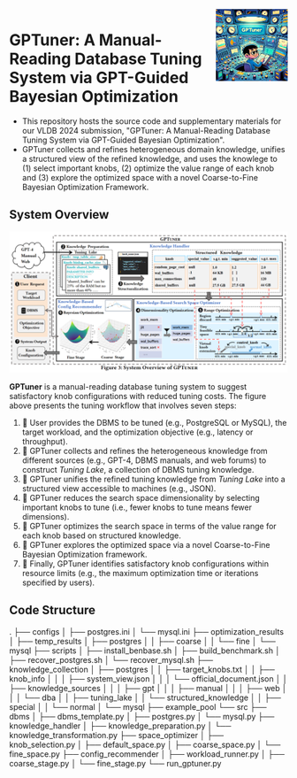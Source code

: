<img align='right' src="/assets/gptuner.png" alt="GPTuner logo" width="130">

# GPTuner: A Manual-Reading Database Tuning System via GPT-Guided Bayesian Optimization

- This repository hosts the source code and supplementary materials for our VLDB 2024 submission, "GPTuner: A Manual-Reading Database Tuning System via GPT-Guided Bayesian Optimization". 
- GPTuner collects and refines heterogeneous domain knowledge, unifies a structured view of the refined knowledge, and uses the knowlege to (1) select important knobs, (2) optimize the value range of each knob and (3) explore the optimized space with a novel Coarse-to-Fine Bayesian Optimization Framework.


## System Overview

<img src="/assets/gptuner_overview.png" alt="GPTuner overview" width="800">

**GPTuner** is a manual-reading database tuning system to suggest satisfactory knob configurations with reduced tuning costs. The figure above presents the tuning workflow that involves seven steps:
1. 📌 User provides the DBMS to be tuned (e.g., PostgreSQL or MySQL), the target workload, and the optimization objective (e.g., latency or throughput).
2. 📌 GPTuner collects and refines the heterogeneous knowledge from different sources (e.g., GPT-4, DBMS manuals, and web forums) to construct _Tuning Lake_, a collection of DBMS tuning knowledge.
3. 📌 GPTuner unifies the refined tuning knowledge from _Tuning Lake_ into a structured view accessible to machines (e.g., JSON).
4. 📌 GPTuner reduces the search space dimensionality by selecting important knobs to tune (i.e., fewer knobs to tune means fewer dimensions).
5. 📌 GPTuner optimizes the search space in terms of the value range for each knob based on structured knowledge.
6. 📌 GPTuner explores the optimized space via a novel Coarse-to-Fine Bayesian Optimization framework.
7. 📌 Finally, GPTuner identifies satisfactory knob configurations within resource limits (e.g., the maximum optimization time or iterations specified by users).

## Code Structure

.
├── configs
│ ├── postgres.ini
│ └── mysql.ini
├── optimization_results
│ ├── temp_results
│ ├── postgres
│ │ ├── coarse
│ │ └── fine
│ └── mysql
├── scripts
│ ├── install_benbase.sh
│ ├── build_benchmark.sh
│ ├── recover_postgres.sh
│ └── recover_mysql.sh
├── knowledge_collection
│ ├── postgres
│ │ ├── target_knobs.txt
│ │ ├── knob_info
│ │ │ ├── system_view.json
│ │ │ └── official_document.json
│ │ ├── knowledge_sources
│ │ │ ├── gpt
│ │ │ ├── manual
│ │ │ ├── web
│ │ │ └── dba
│ │ ├── tuning_lake
│ │ └── structured_knowledge
│ │ ├── special
│ │ └── normal
│ └── mysql
├── example_pool
└── src
├── dbms
│ ├── dbms_template.py
│ ├── postgres.py
│ └── mysql.py
├── knowledge_handler
│ ├── knowledge_preparation.py
│ └── knowledge_transformation.py
├── space_optimizer
│ ├── knob_selection.py
│ ├── default_space.py
│ ├── coarse_space.py
│ └── fine_space.py
├── config_recommender
│ ├── workload_runner.py
│ ├── coarse_stage.py
│ └── fine_stage.py
└── run_gptuner.py